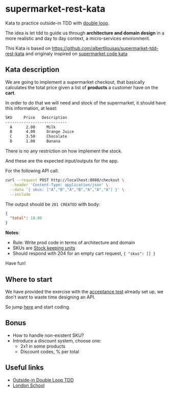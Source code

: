 # supermarket-rest-kata

Kata to practice outside-in TDD with [double loop](http://coding-is-like-cooking.info/2013/04/outside-in-development-with-double-loop-tdd/).

The idea is let tdd to guide us through **architecture and domain design** in a more realistic and day to day context, a
micro-services environment.

This Kata is based on https://github.com/albertllousas/supermarket-tdd-rest-kata and originaly inspired on [supermarket code kata](http://codekata.com/kata/kata01-supermarket-pricing/)

## Kata description

We are going to implement a supermarket checkout, that basically calculates the total price given a list of **products** a
customer have on the **cart**.

In order to do that we will need and stock of the supermarket, it should have this information, at least:

```bash
SKU     Price   Description 
---------------------------
  A      2.00     Milk 
  B      4.00     Orange Juice
  C      3.50     Chocolate
  D      1.00     Banana
```

There is no any restriction on how implement the stock.

And these are the expected input/outputs for the app.

For the following API call:

```bash
curl --request POST http://localhost:8080/checkout \
  --header 'Content-Type: application/json' \
  --data '{ skus: ["A","B","A","B","A","A","A"] }' \
  --include
```

The output should be `201 CREATED` with body:

```json
{
  "total": 18.00
}
```

**Notes**:
* Rule: Write prod code in terms of architecture and domain
* SKUs are [Stock keeping units](https://en.wikipedia.org/wiki/Stock_keeping_unit)
* Should respond with 204 for an empty cart request, `{ "skus": [] }`

Have fun!

## Where to start

We have provided the exercise with the [acceptance test](./kotlin/src/test/kotlin/com/katas/supermarket/acceptance/CalculateCartTotalAcceptanceTest.kt) already
set up, we don't want to waste time designing an API.

So jump [here](./kotlin/src/main/kotlin/com/katas/supermarket/api/ChangeMeController.kt) and start coding.

## Bonus

- How to handle non-existent SKU?
- Introduce a discount system, choose one:
  - 2x1 in some products
  - Discount codes, % per total

## Useful links

- [Outside-in Double Loop TDD](http://coding-is-like-cooking.info/2013/04/outside-in-development-with-double-loop-tdd/)
- [London School](https://www.slideshare.net/pkofler/outsidein-test-driven-development-the-london-school-of-tdd)

